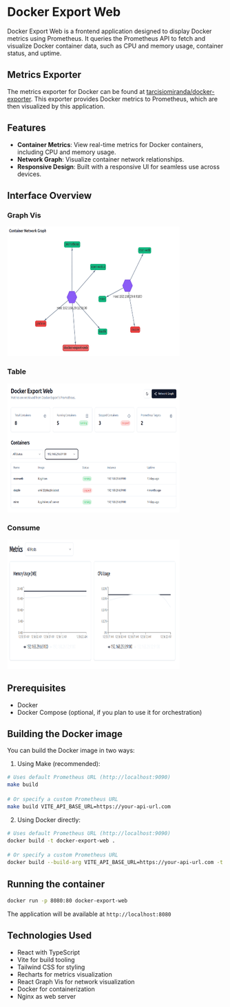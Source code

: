 # Docker Export Web

Docker Export Web is a frontend application designed to display Docker metrics using Prometheus. It queries the Prometheus API to fetch and visualize Docker container data, such as CPU and memory usage, container status, and uptime.

## Metrics Exporter

The metrics exporter for Docker can be found at [tarcisiomiranda/docker-exporter](https://github.com/tarcisiomiranda/docker-exporter). This exporter provides Docker metrics to Prometheus, which are then visualized by this application.

## Features

- **Container Metrics**: View real-time metrics for Docker containers, including CPU and memory usage.
- **Network Graph**: Visualize container network relationships.
- **Responsive Design**: Built with a responsive UI for seamless use across devices.

## Interface Overview

### Graph Vis

<img src="static/graph-vis.png" alt="Graph Vis" width="400" height="300">

### Table

<img src="static/table.png" alt="Table" width="400" height="300">

### Consume

<img src="static/consume.png" alt="Consume" width="400" height="300">

## Prerequisites

- Docker
- Docker Compose (optional, if you plan to use it for orchestration)

## Building the Docker image

You can build the Docker image in two ways:

1. Using Make (recommended):
```bash
# Uses default Prometheus URL (http://localhost:9090)
make build

# Or specify a custom Prometheus URL
make build VITE_API_BASE_URL=https://your-api-url.com
```

2. Using Docker directly:
```bash
# Uses default Prometheus URL (http://localhost:9090)
docker build -t docker-export-web .

# Or specify a custom Prometheus URL
docker build --build-arg VITE_API_BASE_URL=https://your-api-url.com -t docker-export-web .
```

## Running the container
```bash
docker run -p 8080:80 docker-export-web
```
The application will be available at `http://localhost:8080`

## Technologies Used

- React with TypeScript
- Vite for build tooling
- Tailwind CSS for styling
- Recharts for metrics visualization
- React Graph Vis for network visualization
- Docker for containerization
- Nginx as web server
